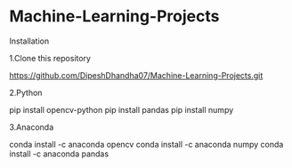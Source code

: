 # Machine-Learning-Projects

Installation

1.Clone this repository

https://github.com/DipeshDhandha07/Machine-Learning-Projects.git

2.Python

pip install opencv-python
pip install pandas
pip install numpy

3.Anaconda

conda install -c anaconda opencv
conda install -c anaconda numpy 
conda install -c anaconda pandas
